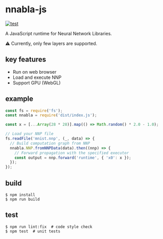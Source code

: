 # nnabla-js
[![test](https://github.com/s-takuseno/nnabla-js/actions/workflows/test.yaml/badge.svg)](https://github.com/s-takuseno/nnabla-js/actions/workflows/test.yaml)

A JavaScript runtime for Neural Network Libraries.

:warning: Currently, only few layers are supported.

## key features
- Run on web browser
- Load and execute NNP
- Support GPU (WebGL)

## example
```js
const fs = require('fs');
const nnabla = require('dist/index.js');

const x = [...Array(28 * 28)].map(() => Math.random() * 2.0 - 1.0);

// Load your NNP file
fs.readFile('mnist.nnp', (_, data) => {
  // Build computation graph from NNP
  nnabla.NNP.fromNNPData(data).then((nnp) => {
    // Forward propagation with the specified executor
    const output = nnp.forward('runtime', { 'x0': x });
  });
});
```

## build
```
$ npm install
$ npm run build
```

## test
```
$ npm run lint:fix  # code style check
$ npm test  # unit tests
```
